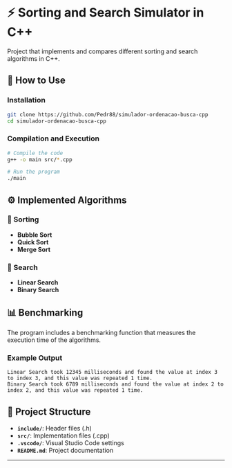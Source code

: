 # ⚡ Sorting and Search Simulator in C++

Project that implements and compares different sorting and search algorithms in C++.

## 🚀 How to Use

### Installation
```bash
git clone https://github.com/Pedr88/simulador-ordenacao-busca-cpp
cd simulador-ordenacao-busca-cpp
```

### Compilation and Execution
```bash
# Compile the code
g++ -o main src/*.cpp

# Run the program
./main
```

## ⚙️ Implemented Algorithms

### 📌 Sorting
- **Bubble Sort**
- **Quick Sort**
- **Merge Sort**

### 🔎 Search
- **Linear Search**
- **Binary Search**

## 📊 Benchmarking

The program includes a benchmarking function that measures the execution time of the algorithms.

### Example Output
```plaintext
Linear Search took 12345 milliseconds and found the value at index 3 to index 3, and this value was repeated 1 time.
Binary Search took 6789 milliseconds and found the value at index 2 to index 2, and this value was repeated 1 time.
```

## 📂 Project Structure
- **`include/`**: Header files (.h)
- **`src/`**: Implementation files (.cpp)
- **`.vscode/`**: Visual Studio Code settings
- **`README.md`**: Project documentation

---
